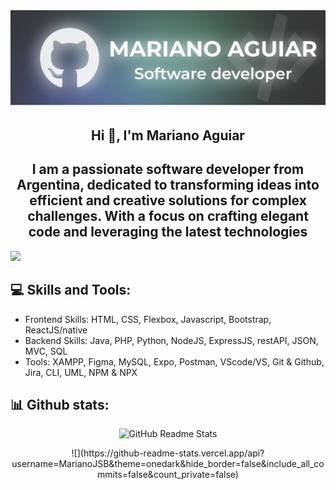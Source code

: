 [![MasterHead](Banner.png)](https://github.com/MarianoJSB)

<h2 align="center">Hi 👋, I'm Mariano Aguiar</h1>
<h2 align="center">I am a passionate software developer from Argentina, dedicated to transforming ideas into efficient and creative solutions for complex challenges. With a focus on crafting elegant code and leveraging the latest technologies</h3>

[![](https://visitcount.itsvg.in/api?id=MarianoJSB&icon=0&color=8)](https://visitcount.itsvg.in)

<h2 align="left">💻 Skills and Tools:</h2>
<ul>
  <li>Frontend Skills:
      HTML, CSS, Flexbox, Javascript, Bootstrap, ReactJS/native
  </li>
  <li>Backend Skills:
      Java, PHP, Python, NodeJS, ExpressJS, restAPI, JSON, MVC, SQL
  </li>
  <li>Tools:
      XAMPP, Figma, MySQL, Expo, Postman, VScode/VS, Git & Github, Jira, CLI, UML, NPM & NPX
  </li>
</ul>

<h2 align="left">📊 Github stats:</h2>
<p align="center">
    <img src="https://github-readme-stats.vercel.app/api?username=MarianoJSB&theme=onedark&hide_border=false&include_all_commits=false&count_private=false" alt="GitHub Readme Stats">
</p>
<center>
![](https://github-readme-stats.vercel.app/api?username=MarianoJSB&theme=onedark&hide_border=false&include_all_commits=false&count_private=false)
</center>
